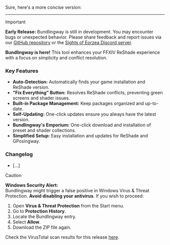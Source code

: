 Sure, here's a more concise version:

---

> [!IMPORTANT]  
> **Early Release:** Bundlingway is still in development. You may encounter bugs or unexpected behavior. Please share feedback and report issues via our [GitHub repository](https://github.com/gposingway/bundlingway/issues) or the [Sights of Eorzea Discord server](https://discord.com/servers/sights-of-eorzea-1124828911700811957).

**Bundlingway is here!** This tool enhances your FFXIV ReShade experience with a focus on simplicity and conflict resolution.

### Key Features
- **Auto-Detection:** Automatically finds your game installation and ReShade version.
- **"Fix Everything" Button:** Resolves ReShade conflicts, preventing green screens and shader issues.
- **Built-in Package Management:** Keep packages organized and up-to-date.
- **Self-Updating:** One-click updates ensure you always have the latest version.
- **Bundlingway's Emporium:** One-click download and installation of preset and shader collections.
- **Simplified Setup:** Easy installation and updates for ReShade and GPosingway.

### Changelog
- [...]

> [!CAUTION]  
> **Windows Security Alert:**  
> Bundlingway might trigger a false positive in Windows Virus & Threat Protection. **Avoid disabling your antivirus**. If you wish to proceed:  
> 1. Open **Virus & Threat Protection** from the Start menu.  
> 2. Go to **Protection History**.  
> 3. Locate the Bundlingway entry.  
> 4. Select **Allow**.  
> 5. Download the ZIP file again.
> 
> Check the VirusTotal scan results for this release [here](https://www.virustotal.com/gui/url/9b99a43cd3466f3395cc5746f97c5a64d0ab97f03c94199b4eb6d02418612133?nocache=1).
